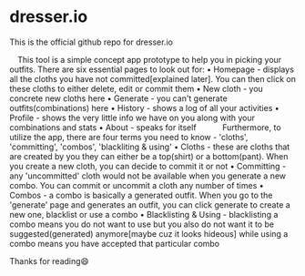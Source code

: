 # dresser.io
This is the official github repo for dresser.io

 This tool is a simple concept app prototype to help you in picking your outfits. There are six essential pages to look out for:
• Homepage - displays all the cloths you have not committed[explained later]. You can then click on these cloths to either delete, edit or commit them
• New cloth - you concrete new cloths here
• Generate - you can't generate outfits(combinations) here
• History - shows a log of all your activities
• Profile - shows the very little info we have on you along with your combinations and stats
• About - speaks for itself
   Furthermore, to utilize the app, there are four terms you need to know - 'cloths', 'committing', 'combos', 'blackliting & using'
• Cloths - these are cloths that are created by you they can either be a top(shirt) or a bottom(pant). When you create a new cloth, you can decide to commit it or not
• Committing - any 'uncommitted' cloth would not be available when you generate a new combo. You can commit or uncommit a cloth any number of times
• Combos - a combo is basically a generated outfit. When you go to the 'generate' page and generates an outfit, you can click generate to create a new one, blacklist or use a combo
• Blacklisting & Using - blacklisting a combo means you do not want to use but you also do not want it to be suggested(generated) anymore[maybe cuz it looks hideous] while using a combo means you have accepted that particular combo

Thanks for reading😄
